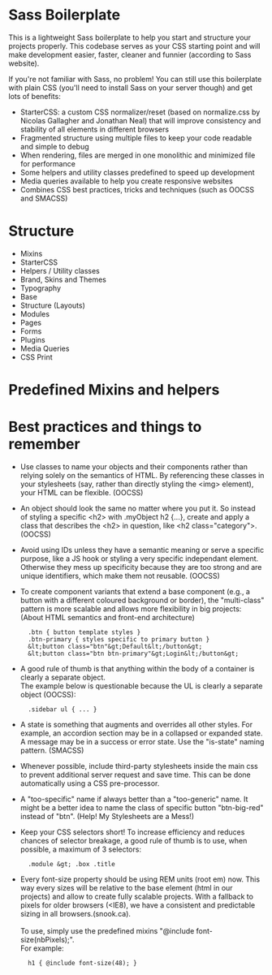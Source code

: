 Sass Boilerplate
====================

This is a lightweight Sass boilerplate to help you start and structure your projects properly. This codebase serves as your CSS starting point and will make development easier, faster, cleaner and funnier (according to Sass website).

If you're not familiar with Sass, no problem! You can still use this boilerplate with plain CSS (you'll need to install Sass on your server though) and get lots of benefits:

* StarterCSS: a custom CSS normalizer/reset (based on normalize.css by Nicolas Gallagher and Jonathan Neal) that will improve consistency and stability of all elements in different browsers
* Fragmented structure using multiple files to keep your code readable and simple to debug
* When rendering, files are merged in one monolithic and minimized file for performance
* Some helpers and utility classes predefined to speed up development
* Media queries available to help you create responsive websites
* Combines CSS best practices, tricks and techniques (such as OOCSS and SMACSS)


Structure
====================

* Mixins
* StarterCSS
* Helpers / Utility classes
* Brand, Skins and Themes
* Typography
* Base
* Structure (Layouts)
* Modules
* Pages
* Forms
* Plugins
* Media Queries
* CSS Print


Predefined Mixins and helpers
====================


Best practices and things to remember
====================

* Use classes to name your objects and their components rather than relying solely 
on the semantics of HTML. By referencing these classes in your stylesheets (say, 
rather than directly styling the &lt;img&gt; element), your HTML can be flexible. (OOCSS)


* An object should look the same no matter where you put it. So instead of styling 
a specific &lt;h2&gt; with .myObject h2 {...}, create and apply a class that describes the 
&lt;h2&gt; in question, like &lt;h2 class="category"&gt;. (OOCSS)


* Avoid using IDs unless they have a semantic meaning or serve a specific purpose,
like a JS hook or styling a very specific independant element. Otherwise they mess 
up specificity because they are too strong and are unique identifiers, which make 
them not reusable. (OOCSS)


* To create component variants that extend a base component (e.g., a button with 
a different coloured background or border), the "multi-class" pattern is more
scalable and allows more flexibility in big projects:
(About HTML semantics and front-end architecture)

        .btn { button template styles }
    	.btn-primary { styles specific to primary button }
    	&lt;button class="btn"&gt;Default&lt;/button&gt;
    	&lt;button class="btn btn-primary"&gt;Login&lt;/button&gt;

* A good rule of thumb is that anything within the body of a container is clearly a 
separate object.<br />The example below is questionable because the UL is clearly a separate 
object (OOCSS):

        .sidebar ul { ... }

* A state is something that augments and overrides all other styles. For example, 
an accordion section may be in a collapsed or expanded state. A message may be in a
success or error state. Use the "is-state" naming pattern. (SMACSS)


* Whenever possible, include third-party stylesheets inside the main css to prevent
additional server request and save time. This can be done automatically using a 
CSS pre-processor. 


* A "too-specific" name if always better than a "too-generic" name. It might be a
better idea to name the class of specific button "btn-big-red" instead of "btn".
(Help! My Stylesheets are a Mess!)


* Keep your CSS selectors short! To increase efficiency and reduces chances of 
selector breakage, a good rule of thumb is to use, when possible, a maximum of 
3 selectors:

        .module &gt; .box .title


* Every font-size property should be using REM units (root em) now. This way
every sizes will be relative to the base element (html in our projects) and allow
to create fully scalable projects. With a fallback to pixels for older browsers
(&lt;IE8), we have a consistent and predictable sizing in all browsers.(snook.ca).
<br /><br />To use, simply use the predefined mixins "@include font-size(nbPixels);".
<br />For example:

        h1 { @include font-size(48); }
